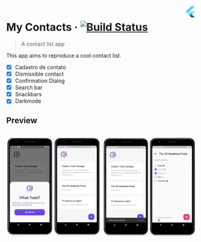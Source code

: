 <img src="..\assets\flutter-logo.png" width="30" alt="logo" align="right">

# My Contacts &middot; [![Build Status](https://img.shields.io/travis/npm/npm/latest.svg?style=flat-square)](https://travis-ci.org/npm/npm)

> A contact list app

This app aims to reproduce a cool contact list.

- [X] Cadastro de contato
- [X] Dismissible contact
- [X] Confirmation Dialog
- [X] Search bar
- [X] Snackbars
- [X] Darkmode

## **Preview**

<br> 
<img src="..\assets\what_todo.png" alt="logo">

